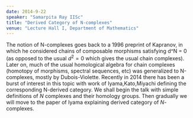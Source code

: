 ```yaml
---
date: 2014-9-22
speaker: "Samarpita Ray IISc"
title: "Derived Category of N-complexes"
venue: "Lecture Hall I, Department of Mathematics"
---
```

The notion of N-complexes goes back to a 1996 preprint of Kapranov, in
which he considered chains of composable morphisms satisfying  d^N = 0 (as
opposed to the usual $d^2 = 0$ which gives the usual chain complexes).
Later on, much of the usual homological algebra for chain complexes
(homotopy of morphisms, spectral sequences, etc) was generalized to
N-complexes, mostly by Dubois-Violette. Recently in 2014 there has been a
burst of interest in this topic with work of Iyama,Kato,Miyachi defining
the corresponding N-derived category. We shall begin the talk with simple
definitions of $N$ complexes and their homology groups. Then gradually we
will move to the paper of Iyama explaining derived category of
$N$-complexes.
